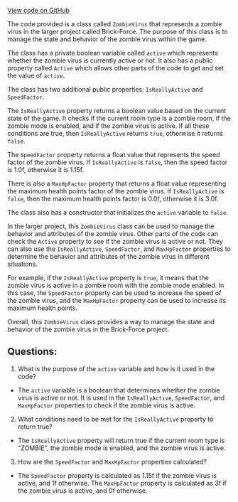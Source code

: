 [View code on GitHub](https://github.com/TieHaxJan/Brick-Force/Assembly-CSharp\ZombieVirus.cs)

The code provided is a class called `ZombieVirus` that represents a zombie virus in the larger project called Brick-Force. The purpose of this class is to manage the state and behavior of the zombie virus within the game.

The class has a private boolean variable called `active` which represents whether the zombie virus is currently active or not. It also has a public property called `Active` which allows other parts of the code to get and set the value of `active`.

The class has two additional public properties: `IsReallyActive` and `SpeedFactor`. 

The `IsReallyActive` property returns a boolean value based on the current state of the game. It checks if the current room type is a zombie room, if the zombie mode is enabled, and if the zombie virus is active. If all these conditions are true, then `IsReallyActive` returns `true`, otherwise it returns `false`.

The `SpeedFactor` property returns a float value that represents the speed factor of the zombie virus. If `IsReallyActive` is `false`, then the speed factor is 1.0f, otherwise it is 1.15f.

There is also a `MaxHpFactor` property that returns a float value representing the maximum health points factor of the zombie virus. If `IsReallyActive` is `false`, then the maximum health points factor is 0.0f, otherwise it is 3.0f.

The class also has a constructor that initializes the `active` variable to `false`.

In the larger project, this `ZombieVirus` class can be used to manage the behavior and attributes of the zombie virus. Other parts of the code can check the `Active` property to see if the zombie virus is active or not. They can also use the `IsReallyActive`, `SpeedFactor`, and `MaxHpFactor` properties to determine the behavior and attributes of the zombie virus in different situations.

For example, if the `IsReallyActive` property is `true`, it means that the zombie virus is active in a zombie room with the zombie mode enabled. In this case, the `SpeedFactor` property can be used to increase the speed of the zombie virus, and the `MaxHpFactor` property can be used to increase its maximum health points.

Overall, this `ZombieVirus` class provides a way to manage the state and behavior of the zombie virus in the Brick-Force project.
## Questions: 
 1. What is the purpose of the `active` variable and how is it used in the code?
- The `active` variable is a boolean that determines whether the zombie virus is active or not. It is used in the `IsReallyActive`, `SpeedFactor`, and `MaxHpFactor` properties to check if the zombie virus is active.

2. What conditions need to be met for the `IsReallyActive` property to return true?
- The `IsReallyActive` property will return true if the current room type is "ZOMBIE", the zombie mode is enabled, and the zombie virus is active.

3. How are the `SpeedFactor` and `MaxHpFactor` properties calculated?
- The `SpeedFactor` property is calculated as 1.15f if the zombie virus is active, and 1f otherwise. The `MaxHpFactor` property is calculated as 3f if the zombie virus is active, and 0f otherwise.